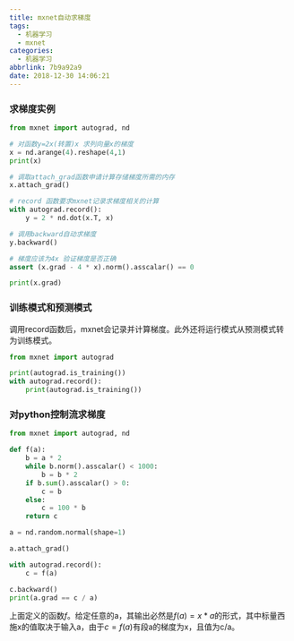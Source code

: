 ```yaml
---
title: mxnet自动求梯度
tags:
  - 机器学习
  - mxnet
categories:
  - 机器学习
abbrlink: 7b9a92a9
date: 2018-12-30 14:06:21
---
```


### 求梯度实例

```python
from mxnet import autograd, nd

# 对函数y=2x(转置)x 求列向量x的梯度
x = nd.arange(4).reshape(4,1)
print(x)

# 调取attach_grad函数申请计算存储梯度所需的内存
x.attach_grad()

# record 函数要求mxnet记录求梯度相关的计算
with autograd.record():
    y = 2 * nd.dot(x.T, x)

# 调用backward自动求梯度
y.backward()

# 梯度应该为4x 验证梯度是否正确
assert (x.grad - 4 * x).norm().asscalar() == 0

print(x.grad)
```

### 训练模式和预测模式

调用record函数后，mxnet会记录并计算梯度。此外还将运行模式从预测模式转为训练模式。

```python
from mxnet import autograd

print(autograd.is_training())
with autograd.record():
    print(autograd.is_training())
```

### 对python控制流求梯度

```python
from mxnet import autograd, nd

def f(a):
    b = a * 2
    while b.norm().asscalar() < 1000:
        b = b * 2
    if b.sum().asscalar() > 0:
        c = b
    else:
        c = 100 * b
    return c

a = nd.random.normal(shape=1)

a.attach_grad()

with autograd.record():
    c = f(a)

c.backward()
print(a.grad == c / a)
```

上面定义的函数$f$。给定任意的a，其输出必然是$f(a) = x * a$的形式，其中标量西施x的值取决于输入a，由于$c = f(a)$有段a的梯度为x，且值为c/a。
